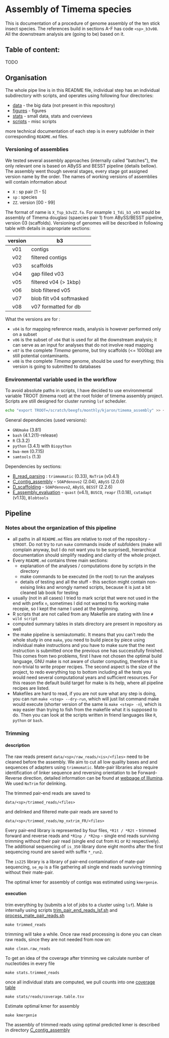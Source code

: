 # Assembly of Timema species

This is documentation of a procedure of genome assembly of the ten stick insect species. The references build in sections A-F has code `<sp>_b3v08`. All the downstream analysis are (going to be) based on it.

## Table of content:

TODO

## Organisation

The whole pipe line is in this README file, individual step has an individual subdirectory with scripts, and operates using following four directories:

- [data](data) - the big data (not present in this repository)
- [figures](figures) - figures
- [stats](stats) - small data, stats and overviews
- [scripts](scripts) - misc scripts

more technical documentation of each step is in every subfolder in their corresponding `README.md` files.

### Versioning of assemblies

We tested several assembly approaches (internally called "batches"), the only relevant one is based on ABySS and BESST pipeline (details bellow). The assembly went though several stages, every stage got assigned version name by the order.
The names of working versions of assemblies will contain information about

- `X` : sp pair [1 - 5]
- `sp` : species
- `ZZ`. version [00 - 99]

The format of name is `X_Tsp_b3vZZ.fa`. For example `1_Tdi_b3_v03` would be assembly of Timema douglasi (spaecies pair 1) from ABySS/BESST pipeline, version 03 (scaffolds).
Versioning of genomes will be described in following table with details in appropriate sections:

|  version  |    b3                     |
|:---------:| ------------------------- |
|    v01    |  contigs                  |
|    v02    |  filtered contigs         |
|    v03    |  scaffolds                |
|    v04    |  gap filled v03           |
|    v05    |  filtered v04 (> 1kbp)    |
|    v06    |  blob filtered v05        |
|    v07    |  blob filt v04 softmasked |
|    v08    |  v07 formatted for db     |

What the versions are for :
 - `v04` is for mapping reference reads, analysis is however performed only on a subset
 - `v06` is the subset of `v04` that is used for all the downstream analysis; it can serve as an input for analyses that do not involve read mapping
 - `v07` is the complete _Timema_ genome, but tiny scaffolds (<= 1000bp) are still potential contaminants.
 - `v08` is the complete _Timema_ genome, should be used for everything; this version is going to submitted to databases

### Environmental variable used in the workflow

To avoid absolute paths in scripts, I have decided to use environmental variable
TROOT (timema root) at the root folder of timema assembly project. Scripts are still
designed for cluster running `lsf` scheduler.

```bash
echo "export TROOT=/scratch/beegfs/monthly/kjaron/timema_assembly" >> ~/.bashrc
```

General dependencies (used versions):
- `GNUmake` (3.81)
- `bash` (4.1.2(1)-release)
- `R` (3.3.2)
- `python` (3.4.1) with `Biopython`
- `bwa-mem` (0.7.15)
- `samtools` (1.3)

Dependencies by sections:
- [B_read_parsing](B_read_parsing) : `trimmomatic` (0.33), `NxTrim` (v0.4.1)
- [C_contig_assembly](C_contig_assembly) - `SOAPdenovo2` (2.04), `ABySS` (2.0.0)
- [D_scaffolding](D_scaffolding) - `SOAPdenovo2`, `ABySS`, `BESST` (2.2.6)
- [E_assembly_evaluation](E_assembly_evaluation) - `quast` (v4.1), `BUSCO`, `reapr` (1.0.18), `cutadapt` (v1.13), `Blobtools`

## Pipeline

### Notes about the organization of this pipeline

- all paths in all `README.md` files are relative to root of the repository - `$TROOT`. Do not try to run `make` commands inside of subfolders (make will complain anyway, but I do not want you to be surprised), hierarchical documentation should simplify reading and clarity of the whole project.
- Every `README.md` contains three main sections:
    - explanation of the analyses / computations done by scripts in the directory
    - make commands to be executed (in the root) to run the analyses
    - details of testing and all the stuff - this section might contain non-exising links and wrongly named scripts, because it is just a bit cleaned lab book for testing
- usually (not in all cases) I tried to mark script that were not used in the end with prefix `n`, sometimes I did not wanted to fix working make recepie, so I kept the name I used at the beginning.
- R scripts that are not called from any Makefile are stating with line `# wild script`
- computed summary tables in stats directory are present in repository as well
- the make pipeline is semiautomatic. It means that you can't redo the whole study in one `make`, you need to build piece by piece using individual make instructions and you have to make sure that the next instruction is submitted once the previous one has successfully finished. This comes from two problems, first I have not chosen the optimal build language, GNU make is not aware of cluster computing, therefore it is non-trivial to write proper recipes. The second aspect is the size of the project, to redo everything top to bottom including all the tests you would need several computational years and sufficient resources. For this reason the default build target for make is its help, where all pipeline recipes are listed.
- Makefiles are hard to read, if you are not sure what any step is doing, you can run `make <step> --dry-run`, which will just list command make would execute (shorter version of the same is `make <step> -n`), which is way easier than trying to fish from the makefile what it is supposed to do. Then you can look at the scripts written in friend languages like `R`, `python` or `bash`.

### Trimming

#### description

The raw reads present `data/<sp>/raw_reads/<is>/<files>` need to be cleaned before the assembly. We aim to cut all low quality bases and and sequences of adapters using `trimmomatic`. Mate-pair libraries also require identification of linker sequence and reversing orientation to be Forward-Reverse direction, detailed information can be found at [webpage of Illumina](https://www.illumina.com/documents/products/datasheets/datasheet_genomic_sequence.pdf). We used `NxTrim` for delinking.

The trimmed pair-end reads are saved to

```
data/<sp>/trimmed_reads/<files>
```

and delinked and filtered mate-pair reads are saved to

```
data/<sp>/trimmed_reads/mp_nxtrim_FR/<files>
```

Every pair-end library is represented by four files, `*R1t / *R2t` - trimmed forward and reverse reads and `*R1np / *R2np` - single end reads surviving trimming without their pair read (single end cut from `R1` or `R2` respectively).
The additional sequencing of `is_350` library done eight months after the first sequencing round are saved with suffix `*_run2`.

The `is225` library is a library of pair-end contamination of mate-pair sequencing,
`se_mp` is a file gathering all single end reads surviving trimming without their mate-pair.

The optimal kmer for assembly of contigs was estimated using `kmergenie`.

#### execution

trim everything by (submits a lot of jobs to a cluster using `lsf`). Make is internally using scripts [trim_pair_end_reads_lsf.sh](B_read_parsing/trim_pair_end_reads_lsf.sh)
and [process_mate_pair_reads.sh](B_read_parsing/process_mate_pair_reads.sh)

```
make trimmed_reads
```

trimming will take a while. Once raw read processing is done you can clean raw reads, since they are not needed from now on:

```
make clean.raw_reads
```

To get an idea of the coverage after trimming we calculate number of nucleotides in every file

```
make stats.trimmed_reads
```

once all individual stats are computed, we pull counts into one [coverage table](stats/reads/coverage.table.tsv)

```
make stats/reads/coverage.table.tsv
```

Estimate optimal kmer for assembly

```
make kmergenie
```

The assembly of trimmed reads using optimal predicted kmer is described in directory [C_contig_assembly](../C_contig_assembly)
